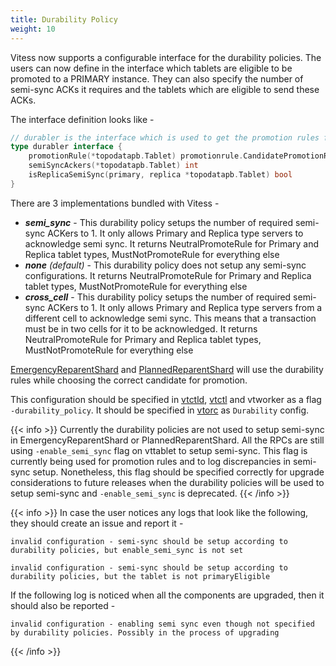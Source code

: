 ```yaml
---
title: Durability Policy
weight: 10
---
```


Vitess now supports a configurable interface for the durability policies. The users can now define in the interface which tablets are eligible to be promoted to a PRIMARY instance. They can also specify the number of semi-sync ACKs it requires and the tablets which are eligible to send these ACKs.

The interface definition looks like - 
```go
// durabler is the interface which is used to get the promotion rules for candidates and the semi sync setup
type durabler interface {
	promotionRule(*topodatapb.Tablet) promotionrule.CandidatePromotionRule
	semiSyncAckers(*topodatapb.Tablet) int
	isReplicaSemiSync(primary, replica *topodatapb.Tablet) bool
}
```

There are 3 implementations bundled with Vitess - 
 - ***semi_sync*** - This durability policy setups the number of required semi-sync ACKers to 1. It only allows Primary and Replica type servers to acknowledge semi sync. It returns NeutralPromoteRule for Primary and Replica tablet types, MustNotPromoteRule for everything else
 - ***none** (default)* - This durability policy does not setup any semi-sync configurations. It returns NeutralPromoteRule for Primary and Replica tablet types, MustNotPromoteRule for everything else
 - ***cross_cell*** - This durability policy setups the number of required semi-sync ACKers to 1. It only allows Primary and Replica type servers from a different cell to acknowledge semi sync. This means that a transaction must be in two cells for it to be acknowledged. It returns NeutralPromoteRule for Primary and Replica tablet types, MustNotPromoteRule for everything else


[EmergencyReparentShard](../../configuration-advanced/reparenting/#emergencyreparentshard-emergency-reparenting) and [PlannedReparentShard](../../configuration-advanced/reparenting/#plannedreparentshard-planned-reparenting) will use the durability rules while choosing the correct candidate for promotion.

This configuration should be specified in [vtctld](../vtctld), [vtctl](../../../concepts/vtctl) and vtworker as a flag `-durability_policy`. It should be specified in [vtorc](../vtorc) as `Durability` config.

{{< info >}}
Currently the durability policies are not used to setup semi-sync in EmergencyReparentShard or PlannedReparentShard. All the RPCs are still using `-enable_semi_sync` flag on vttablet to setup semi-sync. This flag is currently being used for promotion rules and to log discrepancies in semi-sync setup. Nonetheless, this flag should be specified correctly for upgrade considerations to future releases when the durability policies will be used to setup semi-sync and `-enable_semi_sync` is deprecated.
{{< /info >}}

{{< info >}}
In case the user notices any logs that look like the following, they should create an issue and report it -
```
invalid configuration - semi-sync should be setup according to durability policies, but enable_semi_sync is not set
```
```
invalid configuration - semi-sync should be setup according to durability policies, but the tablet is not primaryEligible
```
If the following log is noticed when all the components are upgraded, then it should also be reported -
```
invalid configuration - enabling semi sync even though not specified by durability policies. Possibly in the process of upgrading
```
{{< /info >}}
